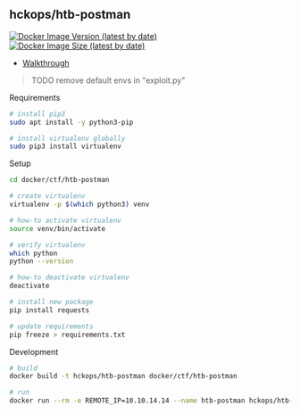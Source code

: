 ## hckops/htb-postman

[![Docker Image Version (latest by date)][image-version]][repo-url]
[![Docker Image Size (latest by date)][image-size]][repo-url]

[image-version]: https://img.shields.io/docker/v/hckops/htb-postman?sort=date&style=for-the-badge
[image-size]: https://img.shields.io/docker/image-size/hckops/htb-postman?color=orange&sort=date&style=for-the-badge
[repo-url]: https://hub.docker.com/r/hckops/htb-postman

* [Walkthrough](https://niqdev.gitbook.io/strawhatsec/htb/linux/postman)

> TODO remove default envs in "exploit.py"

Requirements
```bash
# install pip3
sudo apt install -y python3-pip

# install virtualenv globally 
sudo pip3 install virtualenv
```

Setup
```bash
cd docker/ctf/htb-postman

# create virtualenv
virtualenv -p $(which python3) venv

# how-to activate virtualenv
source venv/bin/activate

# verify virtualenv
which python
python --version

# how-to deactivate virtualenv
deactivate

# install new package
pip install requests

# update requirements
pip freeze > requirements.txt
```

Development
```bash
# build
docker build -t hckops/htb-postman docker/ctf/htb-postman

# run
docker run --rm -e REMOTE_IP=10.10.14.14 --name htb-postman hckops/htb-postman
```
